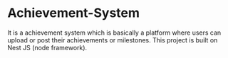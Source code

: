 # Achievement-System
It is a achievement system which is basically a platform where users can upload or post their achievements or milestones. This project is built on Nest JS (node framework). 
